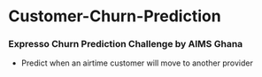 # Customer-Churn-Prediction

### Expresso Churn Prediction Challenge by AIMS Ghana

- Predict when an airtime customer will move to another provider 
